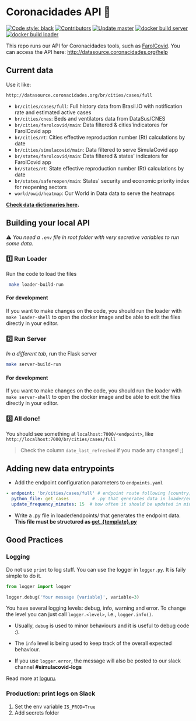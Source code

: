 # Coronacidades API 🎲 

<p align="left">
 <a href="https://github.com/psf/black"><img alt="Code style: black" src="https://img.shields.io/badge/code%20style-black-000000.svg"></a>
 <a href="https://github.com/ImpulsoGov/coronacidades-datasource/graphs/contributors"><img alt="Contributors" src="https://img.shields.io/github/contributors/ImpulsoGov/coronacidades-datasource"></a>
 <a href=""><img alt="Update master" src="https://img.shields.io/github/last-commit/ImpulsoGov/coronacidades-datasource/master?label=last%20updated%20%28master%29"></a>
 <a href="https://hub.docker.com/repository/docker/impulsogov/coronacidades-datasource-server"><img alt="docker build server" src="https://img.shields.io/docker/cloud/build/impulsogov/coronacidades-datasource-server?label=docker%20build%20server"></a>
 <a href="https://hub.docker.com/repository/docker/impulsogov/coronacidades-datasource-loader"><img alt="docker build loader" src="https://img.shields.io/docker/cloud/build/impulsogov/coronacidades-datasource-loader?label=docker%20build%20loader"></a>
</p>

This repo runs our API for Coronacidades tools, such as [FarolCovid](farolcovid.coronacidades.org). You can access the API here: http://datasource.coronacidades.org/help

## Current data

Use it like:

`http://datasource.coronacidades.org/br/cities/cases/full`

- `br/cities/cases/full`:	Full history data from Brasil.IO with notification rate and estimated active cases
- `br/cities/cnes`:	Beds and ventilators data from DataSus/CNES
- `br/cities/farolcovid/main`:	Data filtered & cities'indicatores for FarolCovid app
- `br/cities/rt`:	Cities effective reproduction number (Rt) calculations by date
- `br/cities/simulacovid/main`:	Data filtered to serve SimulaCovid app
- `br/states/farolcovid/main`:	Data filtered & states' indicators for FarolCovid app
- `br/states/rt`:	State effective reproduction number (Rt) calculations by date
- `br/states/safereopen/main`: States' security and economic priority index for reopening sectors
- `world/owid/heatmap`:	Our World in Data data to serve the heatmaps

**[Check data dictionaries here](/dictionaries).**


## Building your local API

⚠️ *You need a `.env` file in root folder with very secretive variables to run some data.*

### 1️⃣ Run Loader 

Run the code to load the files

```bash
 make loader-build-run
```

#### For development

If you want to make changes on the code, you should run the loader with `make loader-shell` to open the docker image and be able to edit the files directly in your editor.


### 2️⃣ Run Server

*In a different tab*, run the Flask server

```bash
make server-build-run
```

#### For development

If you want to make changes on the code, you should run the loader with `make server-shell` to open the docker image and be able to edit the files directly in your editor.

### 3️⃣ All done!
You should see something at `localhost:7000/<endpoint>`, like `http://localhost:7000/br/cities/cases/full` 

> Check the column `date_last_refreshed` if you made any changes! ;)

## Adding new data entrypoints


- Add the endpoint configuration parameters to `endpoints.yaml`

```yaml
- endpoint: 'br/cities/cases/full' # endpoint route following [country]/[unit]/[content]
  python_file: get_cases         # .py that generates data in loader/endpoints/
  update_frequency_minutes: 15  # how often it should be updated in minutes
```

- Write a .py file in loader/endpoints/ that generates the endpoint data. **This file must be structured as [get_{template}.py](/src/loader/endpoints/get_{template}.py)**


## Good Practices

### Logging

Do not use `print` to log stuff. You can use the logger in `logger.py`. 
It is faily simple to do it.

```python
from logger import logger

logger.debug('Your message {variable}', variable=3)
```

You have several logging levels: debug, info, warning and error. To change the level 
you can just call `logger.<level>`, i.e., `logger.info()`.

- Usually, `debug` is used to minor behaviours and it is useful to debug code :).

- The `info` level is being used to keep track of the overall expected behaviour.

- If you use `logger.error`, the message will also be posted to our slack channel **#simulacovid-logs**

Read more at [loguru](https://github.com/Delgan/loguru).

### Production: print logs on Slack

1. Set the env variable `IS_PROD=True`
2. Add secrets folder
